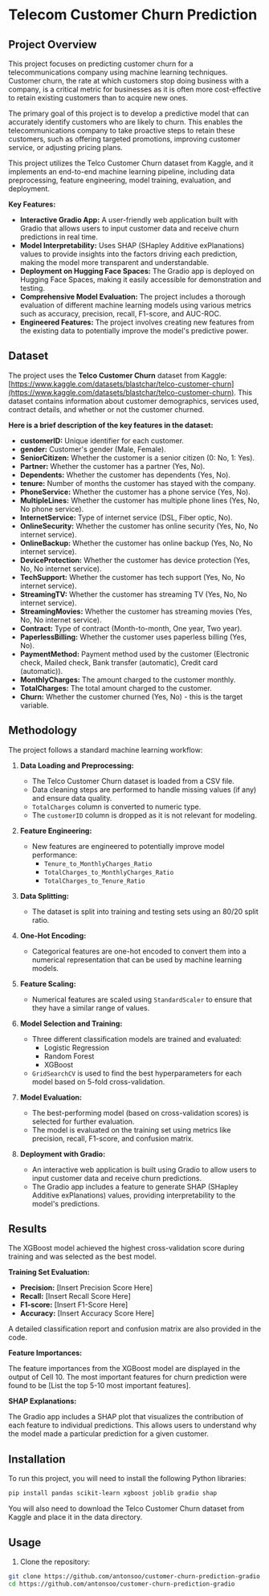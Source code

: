 # Telecom Customer Churn Prediction

## Project Overview

This project focuses on predicting customer churn for a telecommunications company using machine learning techniques. Customer churn, the rate at which customers stop doing business with a company, is a critical metric for businesses as it is often more cost-effective to retain existing customers than to acquire new ones.

The primary goal of this project is to develop a predictive model that can accurately identify customers who are likely to churn. This enables the telecommunications company to take proactive steps to retain these customers, such as offering targeted promotions, improving customer service, or adjusting pricing plans.

This project utilizes the Telco Customer Churn dataset from Kaggle, and it implements an end-to-end machine learning pipeline, including data preprocessing, feature engineering, model training, evaluation, and deployment.

**Key Features:**

*   **Interactive Gradio App:** A user-friendly web application built with Gradio that allows users to input customer data and receive churn predictions in real time.
*   **Model Interpretability:** Uses SHAP (SHapley Additive exPlanations) values to provide insights into the factors driving each prediction, making the model more transparent and understandable.
*   **Deployment on Hugging Face Spaces:** The Gradio app is deployed on Hugging Face Spaces, making it easily accessible for demonstration and testing.
*   **Comprehensive Model Evaluation:** The project includes a thorough evaluation of different machine learning models using various metrics such as accuracy, precision, recall, F1-score, and AUC-ROC.
*   **Engineered Features:** The project involves creating new features from the existing data to potentially improve the model's predictive power.

## Dataset

The project uses the **Telco Customer Churn** dataset from Kaggle: [https://www.kaggle.com/datasets/blastchar/telco-customer-churn](https://www.kaggle.com/datasets/blastchar/telco-customer-churn). This dataset contains information about customer demographics, services used, contract details, and whether or not the customer churned.

**Here is a brief description of the key features in the dataset:**

*   **customerID:** Unique identifier for each customer.
*   **gender:** Customer's gender (Male, Female).
*   **SeniorCitizen:** Whether the customer is a senior citizen (0: No, 1: Yes).
*   **Partner:** Whether the customer has a partner (Yes, No).
*   **Dependents:** Whether the customer has dependents (Yes, No).
*   **tenure:** Number of months the customer has stayed with the company.
*   **PhoneService:** Whether the customer has a phone service (Yes, No).
*   **MultipleLines:** Whether the customer has multiple phone lines (Yes, No, No phone service).
*   **InternetService:** Type of internet service (DSL, Fiber optic, No).
*   **OnlineSecurity:** Whether the customer has online security (Yes, No, No internet service).
*   **OnlineBackup:** Whether the customer has online backup (Yes, No, No internet service).
*   **DeviceProtection:** Whether the customer has device protection (Yes, No, No internet service).
*   **TechSupport:** Whether the customer has tech support (Yes, No, No internet service).
*   **StreamingTV:** Whether the customer has streaming TV (Yes, No, No internet service).
*   **StreamingMovies:** Whether the customer has streaming movies (Yes, No, No internet service).
*   **Contract:** Type of contract (Month-to-month, One year, Two year).
*   **PaperlessBilling:** Whether the customer uses paperless billing (Yes, No).
*   **PaymentMethod:** Payment method used by the customer (Electronic check, Mailed check, Bank transfer (automatic), Credit card (automatic)).
*   **MonthlyCharges:** The amount charged to the customer monthly.
*   **TotalCharges:** The total amount charged to the customer.
*   **Churn:** Whether the customer churned (Yes, No) - this is the target variable.

## Methodology

The project follows a standard machine learning workflow:

1. **Data Loading and Preprocessing:**
    *   The Telco Customer Churn dataset is loaded from a CSV file.
    *   Data cleaning steps are performed to handle missing values (if any) and ensure data quality.
    *   `TotalCharges` column is converted to numeric type.
    *   The `customerID` column is dropped as it is not relevant for modeling.

2. **Feature Engineering:**
    *   New features are engineered to potentially improve model performance:
        *   `Tenure_to_MonthlyCharges_Ratio`
        *   `TotalCharges_to_MonthlyCharges_Ratio`
        *   `TotalCharges_to_Tenure_Ratio`

3. **Data Splitting:**
    *   The dataset is split into training and testing sets using an 80/20 split ratio.

4. **One-Hot Encoding:**
    *   Categorical features are one-hot encoded to convert them into a numerical representation that can be used by machine learning models.

5. **Feature Scaling:**
    *   Numerical features are scaled using `StandardScaler` to ensure that they have a similar range of values.

6. **Model Selection and Training:**
    *   Three different classification models are trained and evaluated:
        *   Logistic Regression
        *   Random Forest
        *   XGBoost
    *   `GridSearchCV` is used to find the best hyperparameters for each model based on 5-fold cross-validation.

7. **Model Evaluation:**
    *   The best-performing model (based on cross-validation scores) is selected for further evaluation.
    *   The model is evaluated on the training set using metrics like precision, recall, F1-score, and confusion matrix.

8. **Deployment with Gradio:**
    *   An interactive web application is built using Gradio to allow users to input customer data and receive churn predictions.
    *   The Gradio app includes a feature to generate SHAP (SHapley Additive exPlanations) values, providing interpretability to the model's predictions.

## Results

The XGBoost model achieved the highest cross-validation score during training and was selected as the best model.

**Training Set Evaluation:**

*   **Precision:** \[Insert Precision Score Here]
*   **Recall:** \[Insert Recall Score Here]
*   **F1-score:** \[Insert F1-Score Here]
*   **Accuracy:** \[Insert Accuracy Score Here]

A detailed classification report and confusion matrix are also provided in the code.

**Feature Importances:**

The feature importances from the XGBoost model are displayed in the output of Cell 10. The most important features for churn prediction were found to be \[List the top 5-10 most important features].

**SHAP Explanations:**

The Gradio app includes a SHAP plot that visualizes the contribution of each feature to individual predictions. This allows users to understand why the model made a particular prediction for a given customer.

## Installation

To run this project, you will need to install the following Python libraries:
  ```bash
  pip install pandas scikit-learn xgboost joblib gradio shap
  ```

You will also need to download the Telco Customer Churn dataset from Kaggle and place it in the data directory.

## Usage

1. Clone the repository:
  ```bash
  git clone https://github.com/antonsoo/customer-churn-prediction-gradio
  cd https://github.com/antonsoo/customer-churn-prediction-gradio
  ```

  
